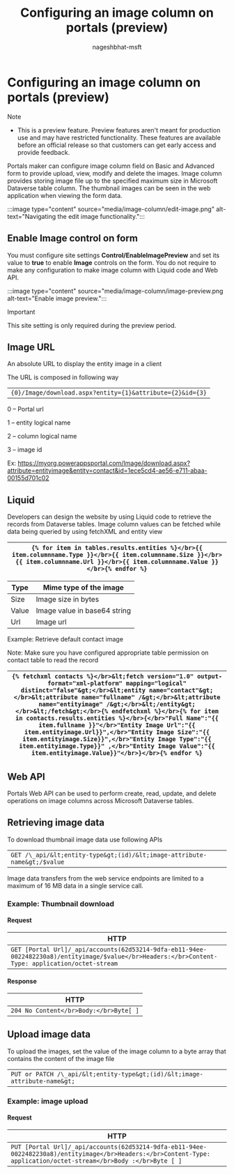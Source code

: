 ﻿---
title: Configuring an image column on portals (preview)
description: Learn how to configure an image column on portals.
author: nageshbhat-msft

ms.topic: conceptual
ms.custom: 
ms.date: 04/05/2022
ms.subservice: portals
ms.author: nageshbhat
ms.reviewer: ndoelman
contributors:
    - ProfessorKendrick
---
# Configuring an image column on portals (preview)

>[!NOTE]
> - This is a preview feature.  Preview features aren't meant for production use and may have restricted functionality. These features are available before an official release so that customers can get early access and provide feedback.

Portals maker can configure image column field on Basic and Advanced form to provide upload, view, modify and delete the images. Image column provides storing image file up to the specified maximum size in Microsoft Dataverse table column. The thumbnail images can be seen in the web application when viewing the form data.

:::image type="content" source="media/image-column/edit-image.png" alt-text="Navigating the edit image functionality.":::

## Enable Image control on form

You must configure site settings **Control/EnableImagePreview** and set its value to **true** to enable **Image** controls on the form. You do not require to make any configuration to make image column with Liquid code and Web API.

:::image type="content" source="media/image-column/image-preview.png alt-text="Enable image preview.":::

>[!IMPORTANT]
> This site setting is only required during the preview period.

## Image URL

An absolute URL to display the entity image in a client

The URL is composed in following way

|                                                         |
|---------------------------------------------------------|
| ```{0}/Image/download.aspx?entity={1}&attribute={2}&id={3}``` |

0 – Portal url

1 – entity logical name

2 – column logical name

3 – image id

Ex: https://myorg.powerappsportal.com/Image/download.aspx?attribute=entityimage&entity=contact&id=1ece5cd4-ae56-e711-abaa-00155d701c02

## Liquid

Developers can design the website by using Liquid code to retrieve the records from Dataverse tables. Image column values can be fetched while data being queried by using fetchXML and entity view

| ```{% for item in tables.results.entities %}</br>{{ item.columnname.Type }}</br>{{ item.columnname.Size }}</br>{{ item.columnname.Url }}</br>{{ item.columnname.Value }}</br>{% endfor %}``` |
|-------------------------|

| Type  | Mime type of the image       |
|-------|------------------------------|
| Size  | Image size in bytes          |
| Value | Image value in base64 string |
| Url   | Image url                    |

Example: Retrieve default contact image

Note: Make sure you have configured appropriate table permission on contact table to read the record

| ```{% fetchxml contacts %}</br>&lt;fetch version="1.0" output-format="xml-platform" mapping="logical" distinct="false"&gt;</br>&lt;entity name="contact"&gt;</br>&lt;attribute name="fullname" /&gt;</br>&lt;attribute name="entityimage" /&gt;</br>&lt;/entity&gt;</br>&lt;/fetch&gt;</br>{% endfetchxml %}</br>{% for item in contacts.results.entities %}</br>{</br>"Full Name":"{{ item.fullname }}"</br>"Entity Image Url":"{{ item.entityimage.Url}}",</br>"Entity Image Size":"{{ item.entityimage.Size}}",</br>"Entity Image Type":"{{ item.entityimage.Type}}" ,</br>"Entity Image Value":"{{ item.entityimage.Value}}"</br>}</br>{% endfor %}``` |
|-------------------------|

## Web API

Portals Web API can be used to perform create, read, update, and delete operations on image columns across Microsoft Dataverse tables.

## Retrieving image data

To download thumbnail image data use following APIs

|                                                                        |
|------------------------------------------------------------------------|
| ```GET /\_api/&lt;entity-type&gt;(id)/&lt;image-attribute-name&gt;/$value``` |

Image data transfers from the web service endpoints are limited to a maximum of 16 MB data in a single service call.

### Example: Thumbnail download

#### Request

| HTTP |
|-------------------------|
| ```GET [Portal Url]/_api/accounts(62d53214-9dfa-eb11-94ee-0022482230a8)/entityimage/$value</br>Headers:</br>Content-Type: application/octet-stream``` |

#### Response

| HTTP |
|-------------------------|
| ```204 No Content</br>Body:</br>Byte[ ]``` |

## Upload image data

To upload the images, set the value of the image column to a byte array that contains the content of the image file

|                                                                          |
|--------------------------------------------------------------------------|
| ```PUT or PATCH /\_api/&lt;entity-type&gt;(id)/&lt;image-attribute-name&gt;``` |

### Example: image upload

#### Request

| HTTP |
|-------------------------|
| ```PUT [Portal Url]/_api/accounts(62d53214-9dfa-eb11-94ee-0022482230a8)/entityimage</br>Headers:</br>Content-Type: application/octet-stream</br>Body :</br>Byte [ ]``` |